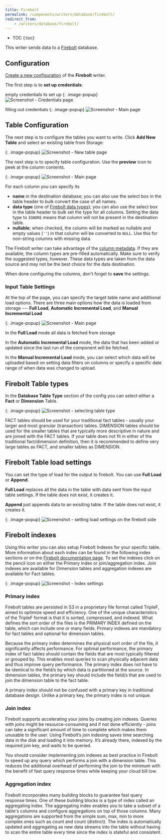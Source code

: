 ```yaml
---
title: Firebolt
permalink: /components/writers/database/firebolt/
redirect_from:
    - /writers/database/firebolt/
---
```


* TOC
{:toc}

This writer sends data to a [Firebolt](https://www.firebolt.io/) database.

## Configuration
[Create a new configuration](/components/#creating-component-configuration) of the **Firebolt** writer.

The first step is to **set up credentials**:

empty credentials to set up
{: .image-popup}
![Screenshot - Credentials page](/components/writers/database/firebolt/firebolt-1.png)

filling out credentials
{: .image-popup}
![Screenshot - Main page](/components/writers/database/firebolt/firebolt-creds.png)









## Table Configuration
The next step is to configure the tables you want to write. Click **Add New Table** and select an existing table from Storage:

{: .image-popup}
![Screenshot - New table page](/components/writers/database/firebolt/firebolt-new-table.png)

The next step is to specify table configuration. Use the **preview** icon to peek at the column contents.

{: .image-popup}
![Screenshot - Main page](/components/writers/database/firebolt/firebolt-whole-config.png)

For each column you can specify its

- **name** in the destination database; you can also use the select box in the table header to bulk convert the case of all names.
- **data type** (one of [Firebolt data types](https://docs.firebolt.io/general-reference/data-types)); you can also use the select box in the table header to bulk set the type for all columns. Setting the data type to `IGNORE` means that column will not be present in the destination table.
- **nullable**; when checked, the column will be marked as nullable and empty values (`''`) in that column will be converted to `NULL`. Use this for non-string columns with missing data.

The Firebolt writer can take advantage of the [column metadata](/storage/tables/#metadata). If they are available, the
column types are pre-filled automatically. Make sure to verify the suggested types, however. These data types are taken
from the data source and may not be the best choice for the data destination.

When done configuring the columns, don't forget to **save** the settings.

### Input Table Settings
At the top of the page, you can specify the target table name and additional load options. There are three main options how the data is loaded from storage --- **Full Load**, **Automatic Incremental Load**, and **Manual Incremental Load**

{: .image-popup}
![Screenshot - Main page](/components/writers/database/firebolt/firebolt-load.png)

In the **Full Load** mode all data is fetched from storage

In the **Automatic Incremental Load** mode, the data that has been added or updated since the last run of the component will be fetched.

In the **Manual Incremental Load** mode, you can select which data will be uploaded based on setting data filters on columns or specify a specific date range of when data was changed to upload.

## Firebolt Table types

In the **Database Table Type** section of the config you can select either a **Fact** or **Dimension** Table.

{: .image-popup}
![Screenshot - selecting table type](/components/writers/database/firebolt/firebolt-table-type.png)

FACT tables should be used for your traditional fact tables - usually your larger and most granular (transaction) tables. DIMENSION tables should be used for the smaller tables that are typically more descriptive in nature and are joined with the FACT tables. If your table does not fit in either of the traditional fact/dimension definition, then it is recommended to define very large tables as FACT, and smaller tables as DIMENSION.

## Firebolt Table load settings

You can set the type of load for the output to firebolt. You can use **Full Load** or **Append**. 

**Full Load** replaces all the data in the table with data sent from the input table settings. If the table does not exist, it creates it.

**Append** just appends data to an exisiting table. If the table does not exist, it creates it.

{: .image-popup}
![Screenshot - setting load settings on the firebolt side](/components/writers/database/firebolt/firebolt-load-type.png)

## Firebolt indexes

Using this writer you can also setup Firebolt Indexes for your specific table. More information about each index can be found in the following index sections or on the [Firebolt documentation page](https://docs.firebolt.io/concepts/get-instant-query-response-time). To set the indexes click on the pencil icon on either the Primary index or join/aggregation index. Join indexes are available for Dimension tables and aggregation indexes are available for Fact tables.

{: .image-popup}
![Screenshot - Index settings](/components/writers/database/firebolt/firebolt-index-settings.png)

### Primary index

Firebolt tables are persisted in S3 in a proprietary file format called TripleF, aimed to optimize speed and efficiency. One of the unique characteristics of the TripleF format is that it is sorted, compressed, and indexed. What defines the sort order of the files is the PRIMARY INDEX defined on the table, which can include one or many fields.
Primary indexes are mandatory for fact tables and optional for dimension tables.

Because the primary index determines the physical sort order of the file, it significantly affects performance. For optimal performance, the primary index of fact tables should contain the fields that are most typically filtered or grouped by. This enables most queries to scan physically adjacent data and thus improve query performance. The primary index does not have to be identical to the field/s by which data is partitioned at the source. In dimension tables, the primary key should include the field/s that are used to join the dimension table to the fact table.

A primary index should not be confused with a primary key in traditional database design. Unlike a primary key, the primary index is not unique.

### Join index

Firebolt supports accelerating your joins by creating join indexes. Queries with joins might be resource-consuming and if not done efficiently - joins can take a significant amount of time to complete which makes them unusable to the user. Using Firebolt’s join indexing saves time searching data in the disk and loading it into memory. It’s already there, indexed by the required join key, and waits to be queried.

You should consider implementing join indexes as best practice in Firebolt to speed up any query which performs a join with a dimension table. This reduces the additional overhead of performing the join to the minimum with the benefit of fast query response times while keeping your cloud bill low.

### Aggregation index

Firebolt incorporates many building blocks to guarantee fast query response times. One of these building blocks is a type of index called an aggregating index.
The aggregating index enables you to take a subset of a table's columns and configure aggregations on top of those columns. Many aggregations are supported from the simple sum, max, min to more complex ones such as count and count (distinct). The index is automatically updated and aggregating as new data streams into the table without having to scan the entire table every time since the index is stateful and consistent.


